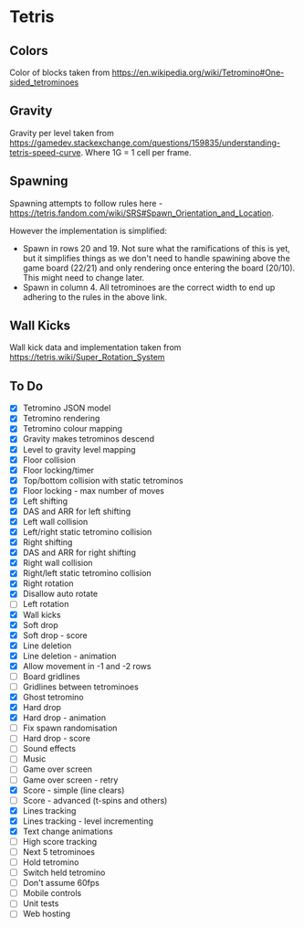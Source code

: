 # Tetris

## Colors

Color of blocks taken from https://en.wikipedia.org/wiki/Tetromino#One-sided_tetrominoes

## Gravity

Gravity per level taken from https://gamedev.stackexchange.com/questions/159835/understanding-tetris-speed-curve. Where 1G = 1 cell per frame.

## Spawning

Spawning attempts to follow rules here - https://tetris.fandom.com/wiki/SRS#Spawn_Orientation_and_Location.

However the implementation is simplified:

- Spawn in rows 20 and 19. Not sure what the ramifications of this is yet, but it simplifies things as we don't need to handle spawining above the game board (22/21) and only rendering once entering the board (20/10). This might need to change later.
- Spawn in column 4. All tetrominoes are the correct width to end up adhering to the rules in the above link.

## Wall Kicks

Wall kick data and implementation taken from https://tetris.wiki/Super_Rotation_System

## To Do

- [x] Tetromino JSON model
- [x] Tetromino rendering
- [x] Tetromino colour mapping
- [x] Gravity makes tetrominos descend
- [x] Level to gravity level mapping
- [x] Floor collision
- [x] Floor locking/timer
- [x] Top/bottom collision with static tetrominos
- [x] Floor locking - max number of moves
- [x] Left shifting
- [x] DAS and ARR for left shifting
- [x] Left wall collision
- [x] Left/right static tetromino collision
- [x] Right shifting
- [x] DAS and ARR for right shifting
- [x] Right wall collision
- [x] Right/left static tetromino collision
- [x] Right rotation
- [x] Disallow auto rotate
- [ ] Left rotation
- [x] Wall kicks
- [x] Soft drop
- [x] Soft drop - score
- [x] Line deletion
- [x] Line deletion - animation
- [x] Allow movement in -1 and -2 rows
- [ ] Board gridlines
- [ ] Gridlines between tetrominoes
- [x] Ghost tetromino
- [x] Hard drop
- [x] Hard drop - animation
- [ ] Fix spawn randomisation
- [ ] Hard drop - score
- [ ] Sound effects
- [ ] Music
- [ ] Game over screen
- [ ] Game over screen - retry
- [x] Score - simple (line clears)
- [ ] Score - advanced (t-spins and others)
- [x] Lines tracking
- [x] Lines tracking - level incrementing
- [x] Text change animations
- [ ] High score tracking
- [ ] Next 5 tetrominoes
- [ ] Hold tetromino
- [ ] Switch held tetromino
- [ ] Don't assume 60fps
- [ ] Mobile controls
- [ ] Unit tests
- [ ] Web hosting
